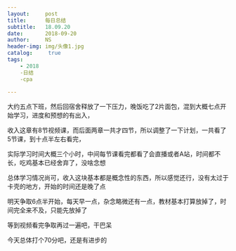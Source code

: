 ```yaml
---
layout:     post
title:      每日总结
subtitle:   18.09.20
date:       2018-09-20
author:     NS
header-img: img/头像1.jpg
catalog: 	 true
tags:
    - 2018  
    -日结
    -cpa
    
--- 
```

大约五点下班，然后回宿舍释放了一下压力，晚饭吃了2片面包，混到大概七点开始学习，进度和预想的有出入，

收入这章有8节视频课，而后面两章一共才四节，所以调整了一下计划，一共看了5节课，到十点半左右看完，

实际学习时间大概三个小时，中间每节课看完都看了会直播或者A站，时间都不长，吃鸡基本已经舍弃了，没啥念想

总体学习情况尚可，收入这块基本都是概念性的东西，所以感觉还行，没有太过于卡壳的地方，开始的时间还是晚了点

明天争取6点半开始，每天早一点，杂念略微还有一点，教材基本打算放掉了，时间完全来不及，只能先放掉了

等到视频看完争取再过一遍吧，干巴呆

今天总体打个70分吧，还是有进步的
